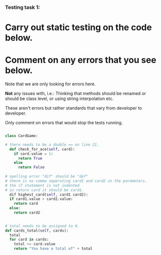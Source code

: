 ### Testing task 1:

# Carry out static testing on the code below.
# Comment on any errors that you see below.

Note that we are only looking for errors here.

**Not** any issues with, i.e.: 
Thinking that methods should be renamed or should be class level, or using string interpolation etc. 

These aren't errors but rather standards that vary from developer to developer. 

Only comment on errors that would stop the tests running.

```python

class CardGame:

# there needs to be a double == on line 21.
  def check_for_ace(self, card):
    if card.value = 1:
      return True
    else
      return False
   
# spelling error "dif" should be "def"
# there is no comma seperating card1 and card2 in the parameters.
# the if statement is not indented
# in return card it should be card1.
  dif highest_card(self, card1 card2):
  if card1.value > card2.value:
    return card
  else:
    return card2
  

# total needs to be assigned to 0.
def cards_total(self, cards):
  total
  for card in cards:
    total += card.value
    return "You have a total of" + total
  
```
